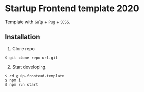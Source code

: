 # Startup Frontend template 2020

Template with `Gulp` + `Pug` + `SCSS`.

## Installation

1. Clone repo

```sh
$ git clone repo-url.git
```

2. Start developing.

```sh
$ cd gulp-frontend-template
$ npm i
$ npm run start
```
